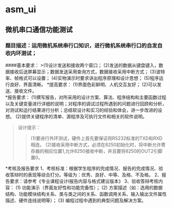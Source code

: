 # asm_ui

## 微机串口通信功能测试

### 题目描述：运用微机系统串行口知识，进行微机系统串行口的自发自收内环测试；
####基本要求：
     >(1)设计发送和接收两个窗口；
     (2)发送的数据从键盘键入，数据接收后送屏幕显示；数据发送采用查询方式，数据接收采用中断方式；
     (3)波特率、帧格式可以设置；
     (4)实物演示时要求讲出程序原理和设计思想；
     (5)程序运行良好、界面清晰。
*提高要求：
     (1)界面色彩鲜明、人机交互友好；
     (2)可以发送、接收文件。	
*报告要求： 
     (1)撰写报告，对所采用的设计方案、算法、程序结构和主要函数过程以及关键变量进行详细的说明；对程序的调试过程所遇到的问题进行回顾和分析，对测试和运行结果进行分析；总结软设计和实习的经验和体会，进一步改进的设想。
     (2)提供关键程序的清单、源程序及可执行文件和相关的软件说明。
>设计提示：
>>(1)要进行外环测试，硬件上首先要保证将RS232标准的TXD和RXD相连。
>>(2)接收采用中断方式，必须在8250初始化时，将中断允许寄存器的相应位置1,允许8250接收中断，并且要将8250的OUT2引脚置0。

*考核及报告要求
     1、考核标准：根据学生程序的完成情况、报告的完成情况、验收答辩时的表现等综合打分。等级为：优秀、良好、中等、及格、不及格。
     2、报告要求：请参考《专业课程设计I报告内容与格式建议版本》
     3、验收答辩考核内容：
          (1) 功能演示（界面友好性和功能完备性）；
          (2) 方案描述（如：选用的数据结构、功能模块结构关系、类与类之间的关系、函数调用关系、输入输出文件属性描述、硬件连线说明等）；
          (3) 编程过程中遇到的典型问题及解决方案。
